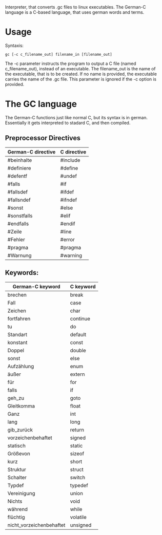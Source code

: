 Interpreter, that converts .gc files to linux executables. The German-C language is a C-based language, that uses german words and terms.
# Usage
Syntaxis: 
```
gc [-c c_filename_out] filename_in [filename_out]
```
The -c parameter instructs the program to output a C file (named c_filename_out), instead of an executable.
The filename_out is the name of the executable, that is to be created. If no name is provided, the executable carries the name of the .gc file.
This parameter is ignored if the -c option is provided.


# The GC language
The German-C functions just like normal C, but its syntax is in german. Essentially it gets interpreted to stadard C, and then compiled.

## Preprocessor Directives
| German-C directive  | C directive |
|--------------------|-------------|
|#beinhalte | #include |
|#definiere | #define |
|#defentf | #undef |
|#falls | #if |
|#fallsdef | #ifdef |
|#fallsndef | #ifndef |
|#sonst | #else |
|#sonstfalls | #elif |
|#endfalls | #endif |
|#Zeile | #line |
|#Fehler | #error |
|#pragma | #pragma |
|#Warnung | #warning |


## Keywords:
| German-C keyword  | C keyword |
| ------------- | ------------ |
| brechen  |  break |
| Fall  | case |
| Zeichen | char |
| fortfahren | continue |
| tu | do |
| Standart | default |
| konstant | const |
| Doppel | double |
| sonst | else |
| Aufzählung | enum |
| äußer | extern |
| für | for |
| falls | if |
| geh_zu | goto |
| Gleitkomma | float |
| Ganz | int |
| lang | long |
| gib_zurück | return |
| vorzeichenbehaftet | signed |
| statisch | static |
| Größevon | sizeof |
| kurz | short |
| Struktur | struct |
| Schalter | switch |
| Typdef | typedef |
| Vereinigung | union |
| Nichts | void | 
| während | while |
| flüchtig | volatile |
| nicht_vorzeichenbehaftet | unsigned |

